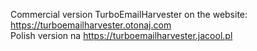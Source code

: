 Commercial version TurboEmailHarvester on the website: https://turboemailharvester.otonaj.com <br>
Polish version na https://turboemailharvester.jacool.pl
